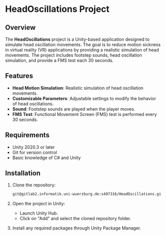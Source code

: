 # HeadOscillations Project

## Overview

The **HeadOscillations** project is a Unity-based application designed to simulate head oscillation movements. The goal is to reduce motion sickness in virtual reality (VR) applications by providing a realistic simulation of head movements. The project includes footstep sounds, head oscillation simulation, and provide a FMS test each 30 seconds. 

## Features

- **Head Motion Simulation**: Realistic simulation of head oscillation movements.
- **Customizable Parameters**: Adjustable settings to modify the behavior of head oscillations.
- **Sound**: Footstep sounds are played when the player moves.
- **FMS Test**: Functional Movement Screen (FMS) test is performed every 30 seconds.

## Requirements

- Unity 2020.3 or later
- Git for version control
- Basic knowledge of C# and Unity

## Installation

1. Clone the repository:
    ```bash
    git@gitlab2.informatik.uni-wuerzburg.de:s497316/HeadOscillations.git
    ```

2. Open the project in Unity:
    - Launch Unity Hub.
    - Click on "Add" and select the cloned repository folder.

3. Install any required packages through Unity Package Manager.


